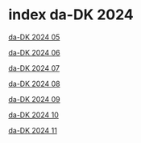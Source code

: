 # index da-DK 2024

<a href="./05">da-DK 2024 05</a>

<a href="./06">da-DK 2024 06</a>

<a href="./07">da-DK 2024 07</a>

<a href="./08">da-DK 2024 08</a>

<a href="./09">da-DK 2024 09</a>

<a href="./10">da-DK 2024 10</a>

<a href="./11">da-DK 2024 11</a>
